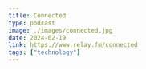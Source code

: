 ```yaml
---
title: Connected
type: podcast
image: ./images/connected.jpg
date: 2024-02-19
link: https://www.relay.fm/connected
tags: ["technology"]
---
```

